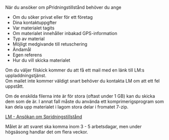 När du ansöker om pPridningstillstånd behöver du ange

* Om du söker privat eller för ett företag
* Dina kontaktuppgfter
* Var materialet tagits
* Om materialet innehåller inbakad GPS-information
* Typ av material
* Möjligt medgivande till retuschering
* Ändamål
* Egen referens
* Hur du vill skicka materialet

Om du väljer filskick kommer du att få ett mail med en länk till LM:s uppladdningstjänst.  
Om mailet inte kommer väldigt snart behöver du kontakta LM om att ett fel uppstått.

Om de enskilda filerna inte är för stora (oftast under 1 GB) kan du skicka dem som de är. I annat fall måste du använda ett komprimerigsprogram som kan dela upp materialet i lagom stora delar i fromatet 7-zip.

[LM - Ansökan om Spridningstillstånd](https://www.lantmateriet.se/sv/spridningstillstand/ansokan/)

Målet är att svaret ska komma inom 3 - 5 arbetsdagar, men under högsäsong handlar det om flera veckor.
